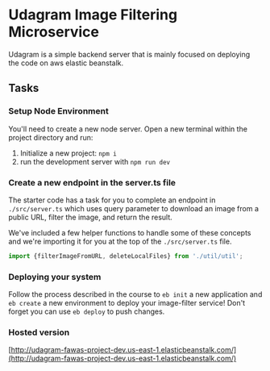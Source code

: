 # Udagram Image Filtering Microservice

Udagram is a simple backend server that is mainly focused on deploying the code on aws elastic beanstalk.


## Tasks

### Setup Node Environment

You'll need to create a new node server. Open a new terminal within the project directory and run:

1. Initialize a new project: `npm i`
2. run the development server with `npm run dev`

### Create a new endpoint in the server.ts file

The starter code has a task for you to complete an endpoint in `./src/server.ts` which uses query parameter to download an image from a public URL, filter the image, and return the result.

We've included a few helper functions to handle some of these concepts and we're importing it for you at the top of the `./src/server.ts`  file.

```typescript
import {filterImageFromURL, deleteLocalFiles} from './util/util';
```

### Deploying your system

Follow the process described in the course to `eb init` a new application and `eb create` a new environment to deploy your image-filter service! Don't forget you can use `eb deploy` to push changes.

### Hosted version
[http://udagram-fawas-project-dev.us-east-1.elasticbeanstalk.com/](http://udagram-fawas-project-dev.us-east-1.elasticbeanstalk.com/)